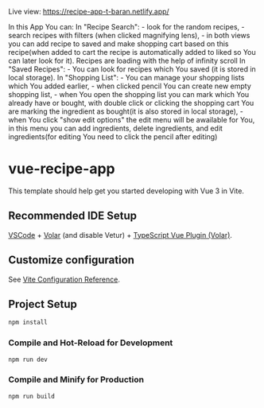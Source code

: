 Live view: https://recipe-app-t-baran.netlify.app/

In this App You can:
In "Recipe Search": - look for the random recipes, - search recipes with filters (when clicked magnifying lens), - in both views you can add recipe to saved and make shopping cart based on this recipe(when added to cart the recipe is automatically added to liked so You can later look for it).
Recipes are loading with the help of infinity scroll
In "Saved Recipes": - You can look for recipes which You saved (it is stored in local storage).
In "Shopping List": - You can manage your shopping lists which You added earlier, - when clicked pencil You can create new empty shopping list, - when You open the shopping list you can mark which You already have or bought, with double click or clicking the shopping cart You are marking the ingredient as bought(it is also stored in local storage), - when You click "show edit options" the edit menu will be awailable for You, in this menu you can add ingredients, delete ingredients, and edit ingredients(for editing You need to click the pencil after editing)

# vue-recipe-app

This template should help get you started developing with Vue 3 in Vite.

## Recommended IDE Setup

[VSCode](https://code.visualstudio.com/) + [Volar](https://marketplace.visualstudio.com/items?itemName=Vue.volar) (and disable Vetur) + [TypeScript Vue Plugin (Volar)](https://marketplace.visualstudio.com/items?itemName=Vue.vscode-typescript-vue-plugin).

## Customize configuration

See [Vite Configuration Reference](https://vitejs.dev/config/).

## Project Setup

```sh
npm install
```

### Compile and Hot-Reload for Development

```sh
npm run dev
```

### Compile and Minify for Production

```sh
npm run build
```
